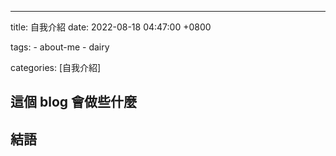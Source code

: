 ---
title: 自我介紹
date: 2022-08-18 04:47:00 +0800

tags: 
    - about-me
    - dairy

categories: [自我介紹]


## 這個 blog 會做些什麼


## 結語


[Medium]: https://medium.com/@TitaLiu
